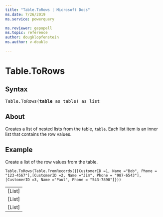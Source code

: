 ```yaml
---
title: "Table.ToRows | Microsoft Docs"
ms.date: 7/26/2019
ms.service: powerquery

ms.reviewer: gepopell
ms.topic: reference
author: dougklopfenstein
ms.author: v-douklo

---
```

# Table.ToRows

## Syntax

<pre>
Table.ToRows(<b>table</b> as table) as list 
</pre>
  
## About  
Creates a list of nested lists from the table, <code>table</code>. Each list item is an inner list that contains the row values.  
  
  
## Example  

Create a list of the row values from the table.

```powerquery-m
Table.ToRows(Table.FromRecords({[CustomerID =1, Name ="Bob", Phone = "123-4567"],[CustomerID =2, Name ="Jim", Phone = "987-6543"],[CustomerID =3, Name ="Paul", Phone = "543-7890"]}))
```

<table> <tr><td>[List]</td></tr> <tr><td>[List]</td></tr> <tr><td>[List]</td></tr> </table>

